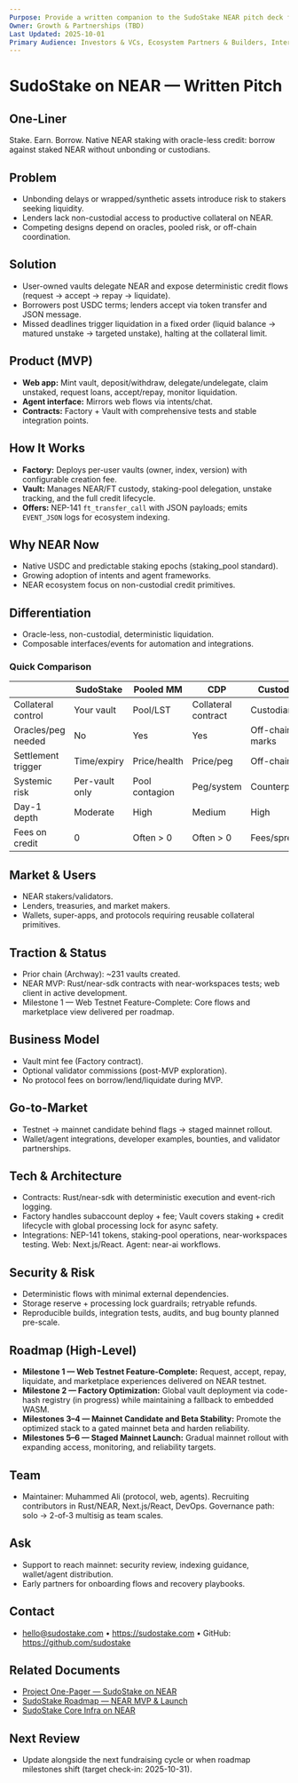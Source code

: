 ```yaml
---
Purpose: Provide a written companion to the SudoStake NEAR pitch deck for investors and partners.
Owner: Growth & Partnerships (TBD)
Last Updated: 2025-10-01
Primary Audience: Investors & VCs, Ecosystem Partners & Builders, Internal Stakeholders
---
```


# SudoStake on NEAR — Written Pitch

## One-Liner
Stake. Earn. Borrow. Native NEAR staking with oracle-less credit: borrow against staked NEAR without unbonding or custodians.

## Problem
- Unbonding delays or wrapped/synthetic assets introduce risk to stakers seeking liquidity.
- Lenders lack non-custodial access to productive collateral on NEAR.
- Competing designs depend on oracles, pooled risk, or off-chain coordination.

## Solution
- User-owned vaults delegate NEAR and expose deterministic credit flows (request → accept → repay → liquidate).
- Borrowers post USDC terms; lenders accept via token transfer and JSON message.
- Missed deadlines trigger liquidation in a fixed order (liquid balance → matured unstake → targeted unstake), halting at the collateral limit.

## Product (MVP)
- **Web app:** Mint vault, deposit/withdraw, delegate/undelegate, claim unstaked, request loans, accept/repay, monitor liquidation.
- **Agent interface:** Mirrors web flows via intents/chat.
- **Contracts:** Factory + Vault with comprehensive tests and stable integration points.

## How It Works
- **Factory:** Deploys per-user vaults (owner, index, version) with configurable creation fee.
- **Vault:** Manages NEAR/FT custody, staking-pool delegation, unstake tracking, and the full credit lifecycle.
- **Offers:** NEP-141 `ft_transfer_call` with JSON payloads; emits `EVENT_JSON` logs for ecosystem indexing.

## Why NEAR Now
- Native USDC and predictable staking epochs (staking_pool standard).
- Growing adoption of intents and agent frameworks.
- NEAR ecosystem focus on non-custodial credit primitives.

## Differentiation
- Oracle-less, non-custodial, deterministic liquidation.
- Composable interfaces/events for automation and integrations.

### Quick Comparison
|  | SudoStake | Pooled MM | CDP | Custodial |
|---|---|---|---|---|
| Collateral control | Your vault | Pool/LST | Collateral contract | Custodian |
| Oracles/peg needed | No | Yes | Yes | Off-chain marks |
| Settlement trigger | Time/expiry | Price/health | Price/peg | Off-chain |
| Systemic risk | Per-vault only | Pool contagion | Peg/system | Counterparty |
| Day-1 depth | Moderate | High | Medium | High |
| Fees on credit | 0 | Often > 0 | Often > 0 | Fees/spread |

## Market & Users
- NEAR stakers/validators.
- Lenders, treasuries, and market makers.
- Wallets, super-apps, and protocols requiring reusable collateral primitives.

## Traction & Status
- Prior chain (Archway): ~231 vaults created.
- NEAR MVP: Rust/near-sdk contracts with near-workspaces tests; web client in active development.
- Milestone 1 — Web Testnet Feature-Complete: Core flows and marketplace view delivered per roadmap.

## Business Model
- Vault mint fee (Factory contract).
- Optional validator commissions (post-MVP exploration).
- No protocol fees on borrow/lend/liquidate during MVP.

## Go-to-Market
- Testnet → mainnet candidate behind flags → staged mainnet rollout.
- Wallet/agent integrations, developer examples, bounties, and validator partnerships.

## Tech & Architecture
- Contracts: Rust/near-sdk with deterministic execution and event-rich logging.
- Factory handles subaccount deploy + fee; Vault covers staking + credit lifecycle with global processing lock for async safety.
- Integrations: NEP-141 tokens, staking-pool operations, near-workspaces testing. Web: Next.js/React. Agent: near-ai workflows.

## Security & Risk
- Deterministic flows with minimal external dependencies.
- Storage reserve + processing lock guardrails; retryable refunds.
- Reproducible builds, integration tests, audits, and bug bounty planned pre-scale.

## Roadmap (High-Level)
- **Milestone 1 — Web Testnet Feature-Complete:** Request, accept, repay, liquidate, and marketplace experiences delivered on NEAR testnet.
- **Milestone 2 — Factory Optimization:** Global vault deployment via code-hash registry (in progress) while maintaining a fallback to embedded WASM.
- **Milestones 3–4 — Mainnet Candidate and Beta Stability:** Promote the optimized stack to a gated mainnet beta and harden reliability.
- **Milestones 5–6 — Staged Mainnet Launch:** Gradual mainnet rollout with expanding access, monitoring, and reliability targets.

## Team
- Maintainer: Muhammed Ali (protocol, web, agents). Recruiting contributors in Rust/NEAR, Next.js/React, DevOps. Governance path: solo → 2-of-3 multisig as team scales.

## Ask
- Support to reach mainnet: security review, indexing guidance, wallet/agent distribution.
- Early partners for onboarding flows and recovery playbooks.

## Contact
- hello@sudostake.com • https://sudostake.com • GitHub: https://github.com/sudostake

## Related Documents
- [Project One-Pager — SudoStake on NEAR](./project-one-pager-sudostake-near.md)
- [SudoStake Roadmap — NEAR MVP & Launch](../execution/sudostake-roadmap-near-mvp.md)
- [SudoStake Core Infra on NEAR](../systems/sudostake-core-infra-on-near.md)

## Next Review
- Update alongside the next fundraising cycle or when roadmap milestones shift (target check-in: 2025-10-31).
